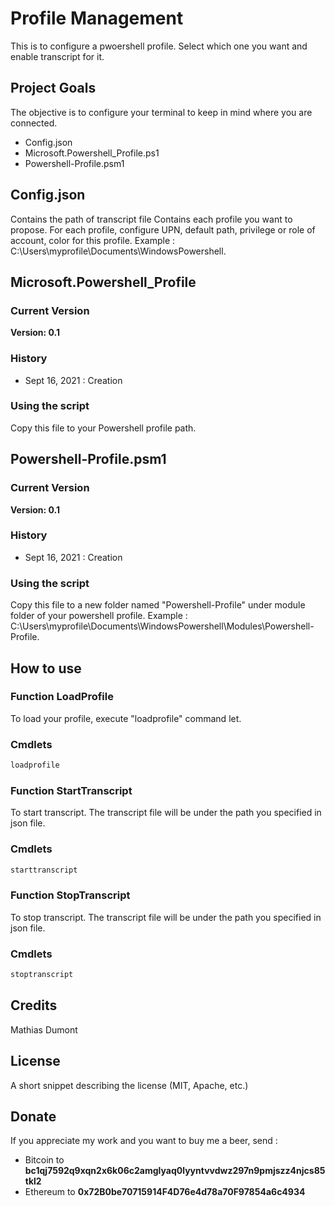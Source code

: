 # Profile Management

This is to configure a pwoershell profile. Select which one you want and enable transcript for it.

## Project Goals
The objective is to configure your terminal to keep in mind where you are connected.
* Config.json
* Microsoft.Powershell_Profile.ps1
* Powershell-Profile.psm1

## Config.json
Contains the path of transcript file
Contains each profile you want to propose. For each profile, configure UPN, default path, privilege or role of account, color for this profile.
Example : C:\Users\myprofile\Documents\WindowsPowershell.

## Microsoft.Powershell_Profile
### Current Version
**Version: 0.1**

### History
- Sept 16, 2021 : Creation

### Using the script
Copy this file to your Powershell profile path.

## Powershell-Profile.psm1
### Current Version
**Version: 0.1**

### History
- Sept 16, 2021 : Creation

### Using the script
Copy this file to a new folder named "Powershell-Profile" under module folder of your powershell profile.
Example : C:\Users\myprofile\Documents\WindowsPowershell\Modules\Powershell-Profile.

## How to use
### Function LoadProfile
To load your profile, execute "loadprofile" command let.
### Cmdlets
```PowerShell
loadprofile
```

### Function StartTranscript
To start transcript. The transcript file will be under the path you specified in json file.
### Cmdlets
```PowerShell
starttranscript
```

### Function StopTranscript
To stop transcript. The transcript file will be under the path you specified in json file.
### Cmdlets
```PowerShell
stoptranscript
```

## Credits
Mathias Dumont

## License
A short snippet describing the license (MIT, Apache, etc.)

## Donate
If you appreciate my work and you want to buy me a beer, send :
* Bitcoin to <b>bc1qj7592q9xqn2x6k06c2amglyaq0lyyntvvdwz297n9pmjszz4njcs85tkl2</b>
* Ethereum to <b>0x72B0be70715914F4D76e4d78a70F97854a6c4934</b>